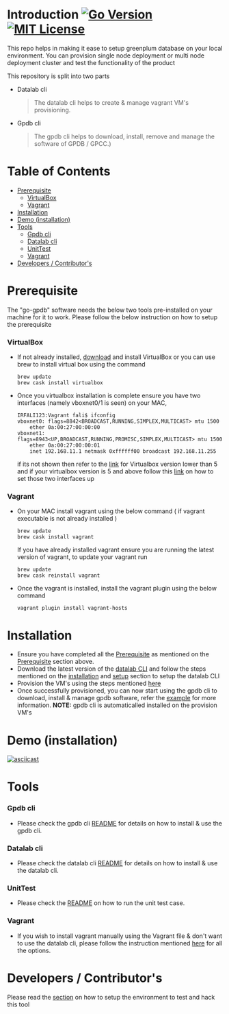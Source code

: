 # Introduction [![Go Version](https://img.shields.io/badge/go-v1.11.1-green.svg?style=flat-square)](https://golang.org/dl/) [![MIT License](https://img.shields.io/badge/License-MIT-red.svg?style=flat-square)](https://github.com/ielizaga/piv-go-gpdb/blob/master/LICENSE)

This repo helps in making it ease to setup greenplum database on your local environment. You can provision single node deployment or multi node deployment cluster and test the functionality of the product

This repository is split into two parts

+ Datalab cli 
    > The datalab cli helps to create & manage vagrant VM's provisioning.
+ Gpdb cli
    > The gpdb cli helps to download, install, remove and manage the software of GPDB / GPCC.)

    
Table of Contents
=================

   * [Prerequisite](#prerequisite)
        * [VirtualBox](#virtualbox)
        * [Vagrant](#vagrant)
   * [Installation](#installation)
   * [Demo (installation)](#demo-installation)
   * [Tools](#tools)
        * [Gpdb cli](#gpdb-cli)
        * [Datalab cli](#datalab-cli)
        * [UnitTest](#unittest)
        * [Vagrant](#vagrant-1)
   * [Developers / Contributor's](#developers--contributors)


# Prerequisite

The "go-gpdb" software needs the below two tools pre-installed on your machine for it to work. Please follow the below instruction on how to setup the prerequisite

### VirtualBox

+ If not already installed, [download](http://download.virtualbox.org/virtualbox/5.1.22/VirtualBox-5.1.22-115126-OSX.dmg) and install VirtualBox or you can use brew to install virtual box using the command
    ```
    brew update
    brew cask install virtualbox
    ```
+ Once you virtualbox installation is complete ensure you have two interfaces (namely vboxnet0/1 is seen) on your MAC,
    ```
    IRFALI123:Vagrant fali$ ifconfig
    vboxnet0: flags=8842<BROADCAST,RUNNING,SIMPLEX,MULTICAST> mtu 1500
        ether 0a:00:27:00:00:00
    vboxnet1: flags=8943<UP,BROADCAST,RUNNING,PROMISC,SIMPLEX,MULTICAST> mtu 1500
        ether 0a:00:27:00:00:01
        inet 192.168.11.1 netmask 0xffffff00 broadcast 192.168.11.255
    ```
    if its not shown then refer to the [link](http://islandora.ca/content/fixing-missing-vboxnet0) for Virtualbox version lower than 5 and if your virtualbox version is 5 and above follow this [link](https://luppeng.wordpress.com/2017/07/17/enabling-virtualbox-host-only-adapter-on-mac-os-x/) on how to set those two interfaces up

### Vagrant

+ On your MAC install vagrant using the below command ( if vagrant executable is not already installed )
    ```
    brew update
    brew cask install vagrant
    ```
    If you have already installed vagrant ensure you are running the latest version of vagrant, to update your vagrant run
    ```
    brew update
    brew cask reinstall vagrant
    ```
+ Once the vagrant is installed, install the vagrant plugin using the below command

    ```
    vagrant plugin install vagrant-hosts
    ```

# Installation

+ Ensure you have completed all the [Prerequisite](https://github.com/pivotal-gss/go-gpdb#prerequisite) as mentioned on the [Prerequisite](https://github.com/pivotal-gss/go-gpdb#prerequisite) section above.
+ Download the latest version of the [datalab CLI](https://github.com/pivotal-gss/go-gpdb/releases/latest) and follow the steps mentioned on the [installation](https://github.com/pivotal-gss/go-gpdb/tree/master/datalab#installation) and [setup](https://github.com/pivotal-gss/go-gpdb/tree/master/datalab#setup) section to setup the datalab CLI
+ Provision the VM's using the steps mentioned [here](https://github.com/pivotal-gss/go-gpdb/tree/master/datalab#create)
+ Once successfully provisioned, you can now start using the gpdb cli to download, install & manage gpdb software, refer the [example](https://github.com/pivotal-gss/go-gpdb/tree/master/gpdb#example) for more information. **NOTE:** gpdb cli is automaticalled installed on the provision VM's

# Demo (installation)

[![asciicast](https://asciinema.org/a/riz2i1xjPC0GNo0jso8V93JST.svg)](https://asciinema.org/a/riz2i1xjPC0GNo0jso8V93JST)

# Tools
 
### Gpdb cli

+ Please check the gpdb cli [README](https://github.com/pivotal-gss/go-gpdb/blob/master/gpdb/README.md) for details on how to install & use the gpdb cli.

### Datalab cli

+ Please check the datalab cli [README](https://github.com/pivotal-gss/go-gpdb/blob/master/datalab/README.md) for details on how to install & use the datalab cli.

### UnitTest

+ Please check the [README](https://github.com/pivotal-gss/go-gpdb/blob/master/test/README.md) on how to run the unit test case.

### Vagrant 

+ If you wish to install vagrant manually using the Vagrant file & don't want to use the datalab cli, please follow the instruction mentioned [here](https://github.com/pivotal-gss/go-gpdb/tree/master/scripts/README.md) for all the options.

# Developers / Contributor's

Please read the [section](https://github.com/pivotal-gss/go-gpdb/blob/master/DEVLEOPER.md) on how to setup the environment to test and hack this tool